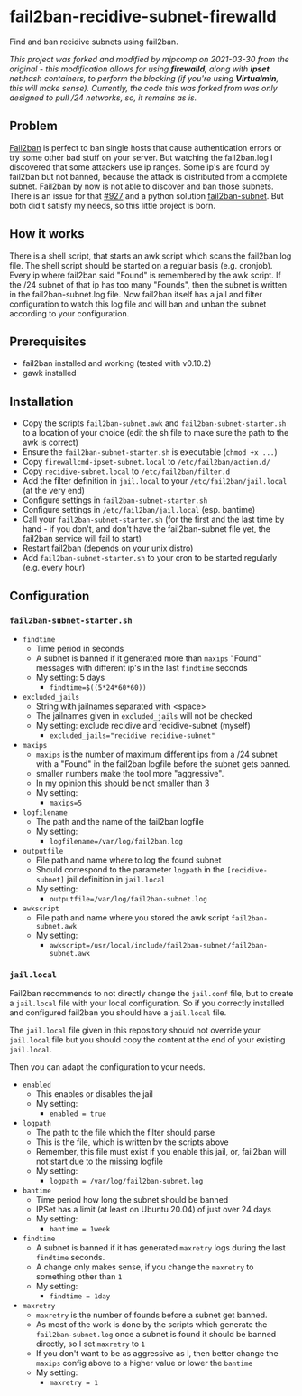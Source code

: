 # fail2ban-recidive-subnet-firewalld

Find and ban recidive subnets using fail2ban.

_This project was forked and modified by mjpcomp on 2021-03-30 from the original - this modification allows for using **firewalld**, along with **ipset** net:hash containers, to perform the blocking (if you're using **Virtualmin**, this will make sense). Currently, the code this was forked from was only designed to pull /24 networks, so, it remains as is._

## Problem

[Fail2ban](https://github.com/fail2ban/fail2ban) is perfect to ban single hosts that cause authentication errors or try some other bad stuff on your server.
But watching the fail2ban.log I discovered that some attackers use ip ranges.
Some ip's are found by fail2ban but not banned, because the attack is distributed from a complete subnet.
Fail2ban by now is not able to discover and ban those subnets.
There is an issue for that [#927](https://github.com/fail2ban/fail2ban/issues/927) and a python solution [fail2ban-subnet](https://github.com/XaF/fail2ban-subnets).
But both did't satisfy my needs, so this little project is born.

## How it works

There is a shell script, that starts an awk script which scans the fail2ban.log file.
The shell script should be started on a regular basis (e.g. cronjob).
Every ip where fail2ban said "Found" is remembered by the awk script.
If the /24 subnet of that ip has too many "Founds", then the subnet is written in the fail2ban-subnet.log file.
Now fail2ban itself has a jail and filter configuration to watch this log file and will ban and unban the subnet according to your configuration.

## Prerequisites

- fail2ban installed and working (tested with v0.10.2)
- gawk installed

## Installation

- Copy the scripts `fail2ban-subnet.awk` and `fail2ban-subnet-starter.sh` to a location of your choice (edit the sh file to make sure the path to the awk is correct)
- Ensure the `fail2ban-subnet-starter.sh` is executable (`chmod +x ...`)
- Copy `firewallcmd-ipset-subnet.local` to `/etc/fail2ban/action.d/`
- Copy `recidive-subnet.local` to `/etc/fail2ban/filter.d`
- Add the filter definition in `jail.local` to your `/etc/fail2ban/jail.local` (at the very end)
- Configure settings in `fail2ban-subnet-starter.sh`
- Configure settings in `/etc/fail2ban/jail.local` (esp. bantime)
- Call your `fail2ban-subnet-starter.sh` (for the first and the last time by hand - if you don't, and don't have the fail2ban-subnet file yet, the fail2ban service will fail to start)
- Restart fail2ban (depends on your unix distro)
- Add `fail2ban-subnet-starter.sh` to your cron to be started regularly (e.g. every hour)

## Configuration

### `fail2ban-subnet-starter.sh`

- `findtime`
  - Time period in seconds
  - A subnet is banned if it generated more than `maxips` "Found" messages with different ip's in the last `findtime` seconds
  - My setting: 5 days
    - `findtime=$((5*24*60*60))`
- `excluded_jails`
  - String with jailnames separated with \<space>
  - The jailnames given in `excluded_jails` will not be checked
  - My setting: exclude recidive and recidive-subnet (myself)
    - `excluded_jails="recidive recidive-subnet"`
- `maxips`
  - `maxips` is the number of maximum different ips from a /24 subnet with a "Found" in the fail2ban logfile before the subnet gets banned.
  - smaller numbers make the tool more "aggressive".
  - In my opinion this should be not smaller than 3
  - My setting:
    - `maxips=5`
- `logfilename`
  - The path and the name of the fail2ban logfile
  - My setting:
    - `logfilename=/var/log/fail2ban.log`
- `outputfile`
  - File path and name where to log the found subnet
  - Should correspond to the parameter `logpath` in the `[recidive-subnet]` jail definition in `jail.local`
  - My setting:
    - `outputfile=/var/log/fail2ban-subnet.log`
- `awkscript`
  - File path and name where you stored the awk script `fail2ban-subnet.awk`
  - My setting:
    - `awkscript=/usr/local/include/fail2ban-subnet/fail2ban-subnet.awk`

### `jail.local`

Fail2ban recommends to not directly change the `jail.conf` file, but to create a `jail.local` file with your local configuration. So if you correctly installed and configured fail2ban you should have a `jail.local` file.

The `jail.local` file given in this repository should not override your `jail.local` file but you should copy the content at the end of your existing `jail.local`.

Then you can adapt the configuration to your needs.

- `enabled`
  - This enables or disables the jail
  - My setting:
    - `enabled = true`
- `logpath`
  - The path to the file which the filter should parse
  - This is the file, which is written by the scripts above
  - Remember, this file must exist if you enable this jail, or, fail2ban will not start due to the missing logfile
  - My setting:
    - `logpath = /var/log/fail2ban-subnet.log`
- `bantime`
  - Time period how long the subnet should be banned
  - IPSet has a limit (at least on Ubuntu 20.04) of just over 24 days
  - My setting:
    - `bantime = 1week`
- `findtime`
  - A subnet is banned if it has generated `maxretry` logs during the last `findtime` seconds.
  - A change only makes sense, if you change the `maxretry` to something other than `1`
  - My setting:
    - `findtime = 1day`
- `maxretry`
  - `maxretry` is the number of founds before a subnet get banned.
  - As most of the work is done by the scripts which generate the `fail2ban-subnet.log` once a subnet is found it should be banned directly, so I set `maxretry` to `1`
  - If you don't want to be as aggressive as I, then better change the `maxips` config above to a higher value or lower the `bantime`
  - My setting:
    - `maxretry = 1`
